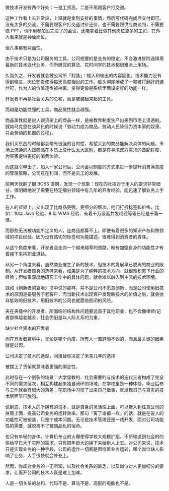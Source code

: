
做技术开发有两个好处：一是工资高，二是不用跟客户打交道。

这种工作看上去非常爽，上班就是拿到安排的事情，然后写代码完成后交付即可。没有太多的交流，不需要跟客户打交道讨价还价，也不需要跟供应商谈判，不需要做 PPT，也不用参加没完没了的会议，还能拿着比做其他岗位更多的工资，在外人看来就是神仙岗位。

但凡事都有两面性。

由于技术只是为公司服务的工具，公司想要的是业务的稳定，不会激进冒险选择用最新的技术迭代业务，你所研究的算法、花时间学的技术都很难派上用场。

久而久之，开发者就会被公司所「封装」：输入和输出的内容固化，技术能力没有得到精进，岗位职责使得每天高度相似的工作。趁头彻尾地成了一颗被打磨好的螺丝钉，作为人的价值逐步被抽离，变得更像是系统里面设定好的功能一样。

开发者不再是社会关系的总和，而是被装起来起的工具。

而越是功能性强的工具，商品属性就会越强。

商品属性就是说人跟货架上的商品一样，是被教育制度生产出来到市场上流通的。就如马克思在谈异化的时候说「劳动力成为商品，劳动人民降低为资本家的奴隶、只会劳动的机器的过程」。

我们买东西的时候都会带有很强的目的性，希望买到的商品能解决具体的问题。市场上流通的人跟商品在本质上没什么太大区别，都是在寻求双方需求的匹配程度，为买家提供更好的消费体验。

而这就引申出了，加入一家公司后，公司会以制度的方式来进一步提升消费满意度的管理策略，公司意在利润，而不是员工的发展。

前两天我翻了翻 BOSS 直聘，发现一个现象：现在的社招对于用人的要求非常细分，很明确地说了需要在特定细分领域中有几年的开发经验，能迅速了解业务上手工作。

在人的货架上，又出现了比商品更强、更细分的层次。他们打折标签和价格，比如：10年 Java 经验、8 年 WMS 经验、有着千万级高并发经验等等已经是千篇一律。

而那些无法被功能所定义的人，连商品都算不上。即使有着很多的知识产权和跨领域的项目经验，因为没有贴切的标签和功能描述，很难得到消费者的青睐。

从这个角度来看，开发者会走向一个越来越窄的道路，唯有加强自身的功能性才有着接下来扽职业道路。

从另一个角度来看，虽然商业催生了新的技术，但技术的发展早已脱离的商业的限制。从开发者自身的选择来看，如果是为了纯粹的技术方向，就很难积累下行业的经验；但如果深度地研究工作中的具体问题，就会难以融入到主流的技术环境。

就如《创新者的窘境》书中说的那样，并不是公司不愿意创新，而是公司使用旧技术的原因是要服务于老客户，而当新技术出现客户发现新技术的价值之后，就会抛弃低效的旧技术，用旧技术的公司也就面临倒闭的风险。




夹在夹缝中的开发者，所面临的结构性问题要远高于其他职业，也不会像律师/记者那样越老越香，社会仍旧是以人际关系的为重，

缺少社会资本的开发者







而在开发者窘境中，无论是哪个角度，所有人一直避而不谈的，而且最关键的因素就是公司。


公司决定了技术的选型，间接替你决定了未来几年的选择




被摆上了货架就意味着更强的绑定性。

此时存在一个割裂的场景：大学里教的、社会需要的与技术的迭代三者构成了完全不同的需求层次，相互构建起来独自闭环的场域。在学校里是一种体验，毕业后参与工作就会有很大的落差；在职场中习惯了出来自己做事，就发现自己与真实的技术层面早已脱钩。



说到底，技术人的所拥有的资本，就是自身的灵活性上面，可以嵌入到任意公司的拼图上面，提高公司业务的运转效率。那句「离了谁都一样」的话，就是在说人的功能性可被塑造，只是个成本问题。无论是技术管理还是一线开发，面对公司功能性的需要，就脱离不了被商品化的宿命。

也只有年轻的身体。计算机专业的火爆使得学校大规模扩招，不断输送到社会的的供给早已大于实际的需求，只有把年龄大的换下来给新人上去。对公司来说，技术只是实现业务的一种手段，公司的运作一切都是围绕着业务运转，哪个岗位缺人影响了业务，人手很快就会补充上。

然而，你却对业务的一无所知，以及社会关系的匮乏，以及岗位对人更加细分的要求，让离开公司的技术人真是难上加难。

人是一切关系的总和，代码不是、算法不是、高配的电脑也不是。
